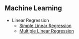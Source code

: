   ## Machine Learning
  * Linear Regression
    * [Simple Linear Regression](Linear%20Regression/Simple-Linear-Regression.md)
    * [Multiple Linear Regression](Linear%20Regression/Multiple-Linear-Regression.md)
